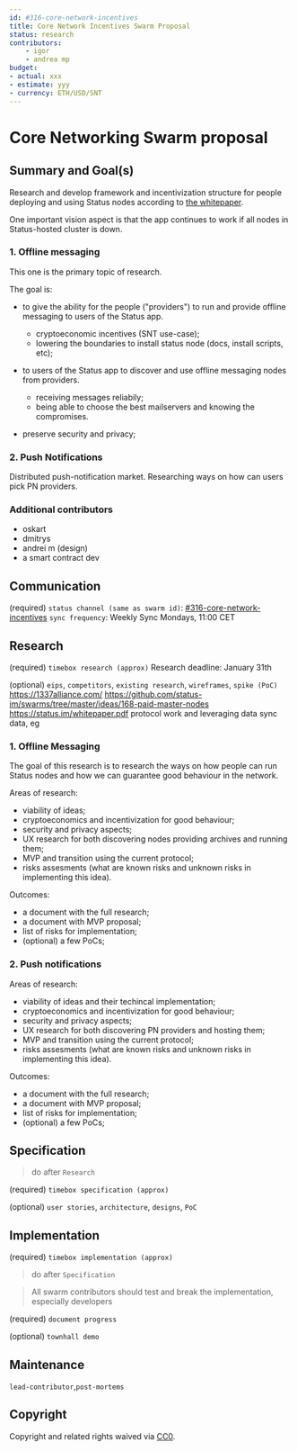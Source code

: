 ```yaml
---
id: #316-core-network-incentives
title: Core Network Incentives Swarm Proposal
status: research
contributors:
    - igor
    - andrea mp
budget:
- actual: xxx
- estimate: yyy
- currency: ETH/USD/SNT
---
```


# Core Networking Swarm proposal

## Summary and Goal(s)

Research and develop framework and incentivization structure for people
deploying and using Status nodes according to [the whitepaper](https://status.im/whitepaper.pdf).

One important vision aspect is that the app continues to work if all nodes in Status-hosted cluster is down.

### 1. Offline messaging

This one is the primary topic of research.

The goal is:
* to give the ability for the people ("providers") to run and provide offline messaging to users of the Status app.
    - cryptoeconomic incentives (SNT use-case);
    - lowering the boundaries to install status node (docs, install scripts, etc);

* to users of the Status app to discover and use offline messaging nodes from providers.
    - receiving messages reliabily;
    - being able to choose the best mailservers and knowing the compromises.

* preserve security and privacy;


### 2. Push Notifications

Distributed push-notification market. Researching ways on how can users pick PN providers.



### Additional contributors
- oskart
- dmitrys
- andrei m (design)
- a smart contract dev

## Communication
(required)
`status channel (same as swarm id)`: [#316-core-network-incentives](https://get.status.im/chat/public/316-core-networking)
`sync frequency`: Weekly Sync Mondays, 11:00 CET

## Research
(required) 
`timebox research (approx)` 
Research deadline: January 31th

(optional)
`eips`, `competitors`, `existing research`, `wireframes`, `spike (PoC)`
https://1337alliance.com/
https://github.com/status-im/swarms/tree/master/ideas/168-paid-master-nodes
https://status.im/whitepaper.pdf
protocol work and leveraging data sync data, eg


### 1. Offline Messaging

The goal of this research is to research the ways on how people can run Status
nodes and how we can guarantee good behaviour in the network.

Areas of research:
- viability of ideas;
- cryptoeconomics and incentivization for good behaviour;
- security and privacy aspects;
- UX research for both discovering nodes providing archives and running them;
- MVP and transition using the current protocol;
- risks assesments (what are known risks and unknown risks in implementing this
    idea).

Outcomes:
- a document with the full research;
- a document with MVP proposal;
- list of risks for implementation;
- (optional) a few PoCs;

### 2. Push notifications

Areas of research:
- viability of ideas and their techincal implementation;
- cryptoeconomics and incentivization for good behaviour;
- security and privacy aspects;
- UX research for both discovering PN providers and hosting them;
- MVP and transition using the current protocol;
- risks assesments (what are known risks and unknown risks in implementing this
    idea).

Outcomes:
- a document with the full research;
- a document with MVP proposal;
- list of risks for implementation;
- (optional) a few PoCs;

## Specification

> do after `Research`

(required)
`timebox specification (approx)`

(optional)
`user stories`, `architecture`, `designs`, `PoC`

## Implementation

(required)
`timebox implementation (approx)`

> do after `Specification`

> All swarm contributors should test and break the implementation, especially developers

(required)
`document progress`

(optional)
`townhall demo`

## Maintenance

`lead-contributor`,`post-mortems`

## Copyright

Copyright and related rights waived via [CC0](https://creativecommons.org/publicdomain/zero/1.0/).


